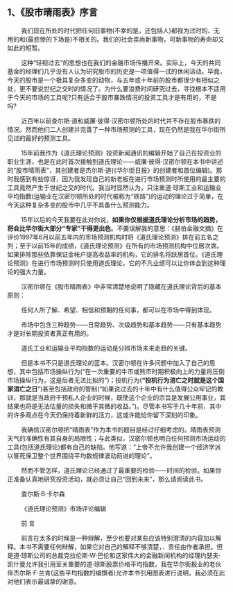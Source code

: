 ## 1、《股市晴雨表》序言

　　 我们现在所处的时代把任何旧事物(不幸的是，还包括人)都视为过时的、无用的和(最悲惨的下场是)不相关的。我们的社会祟尚新事物，可新事物的寿命却又如此的短暂。

　　 这种“轻视过去”的思想也在我们的金融市场传播开来。实际上，今天的共同基金的经理们几乎没有人认为研究股市的历史是一项值得一试的休闲活动。毕竟，今天的股市是一个极其复杂多变的动物，与五年或十年前的股市都很少有相似之处，更不要说世纪之交时的情况了。为什么要浪费时间研究过去，寻找根本不适用于今天的市场的工具呢?只有适合于股市暴跌情况的投资工具才是有用的，不是吗?

　　 近百年以前查尔斯·道和威廉·彼得·汉密尔顿所处的时代并不存在股市暴跌的情况。然而他们二人创建并完善了一种市场预测的工具，现在仍然是我在华尔街所见过的最好的预测工具。

　　 15年前我作为《道氏理论预测》投资新闻通讯的编辑开始了自己在投资业的职业生涯，也是在此时首次接触到道氏理论——威廉·彼得·汉密尔顿在本书中讲述的“股市晴雨表”，其创建者是杰尔斯·道(《华尔街日报》的创建者和首位编辑)。那时我感到有些惊讶，因为我发现自己的新老板在进行市场预测时所使用的最主要的工具竟然产生于世纪之交的时代。我当时显然认为，只注重道·琼斯工业和运输业平均指数(运输业在汉密尔顿所处的时代被称为“铁路”)的运动的理论过于简单，在今天这种复杂多变的股市中几乎不具备什么预测能力。

　　 15年以后的今天我要在此对你说，**如果你仅根据道氏理论分析市场的趋势，将会比华尔街大部分“专家”干得更出色**。不要误解我的意思：《赫伯金融文摘》在评价1997年6月以前五年内的市场预测机构时将《道氏理论预测》排在前五名之列；至于以前15年的成绩，《道氏理论预测》在所有的市场预测机构中位居次席。如果排除那些依靠保证金帐户提高收益率的机构，它的排名将跃居首位。《道氏理论预测》在进行市场预测时只使用道氏理论，它的不凡业绩可以让你体会到这种理论的强大力量。

　　 汉密尔顿在《股市晴雨表》中非常清楚地说明了隐藏在道氏理论背后的基本原则：

　　 任何人所了解、希望、相信和预期的任何事，都可以在市场中得到体现。

　　 市场中包含三种趋势——日常趋势、次级趋势和基本趋势——只有基本趋势才是对长期投资者真正有用的。

　　 道氏工业和运输业平均指数的运动是分辨市场未来走趋的关键。

　　 但是本书不只是道氏理论的蓝本。汉密尔顿在许多问题中加入了自己的思想，其中包括市场操纵行为(“在一次重要的牛市或熊市时期积极向上的力量将压倒市场操纵行为，这是后者无法比拟的”)；投机行为(**“投机行为消亡之时就是这个国家消亡之日**”)甚至包括政府的管制(“如果说过去的十年中有什么值得公众牢记的教训，那就是当政府干预私人企业的时候，既使这个企业的宗旨是发展公用事业，其结果也将是无法估量的损失和微乎其微的收益。”)。尽管本书写于几十年前，其中的许多观点在今天仍保持着新鲜的活力，这或许能给你留下深刻的印象。

　　 我确信汉密尔顿把“晴雨表”作为本书的题目是经过仔细考虑的。晴雨表预测天气的准确性有其自身的局限性；与此类似，汉密尔顿也明白任何预测市场运动的工具(包括道氏理论)都有自己的缺陷。他写道：“上帝不允许我创建一个经济学派以誓死保卫整个世界围绕平均数规律波动前进的理论”。

　　 然而不管怎样，道氏理论已经通过了最重要的检验——时间的检验。如果你正准备认真地研究投资活动，就必须让自己“回到未来”，那么请阅读此书。

　　 查尔斯·B·卡尔森

　　 《道氏理论预测》市场评论编辑

　　 前 言

　　 前言在太多的时候是一种辩解，至少也要对某些应该特别澄清的内容加以解释。本书不需要任何辩解，如果它对自己的解释不够清楚，．责任由作者承担。但是道·琼斯公司的总裁克拉伦斯·W·巴伦和这家伟大的金融新闻机构的经理约瑟夫·凯什曼允许我引用至关重要的道·琼斯股票价格平均指数，我在华尔街报业的老伙伴杰尔斯·F·兰肯(这些平均指数的编撰者)允许本书引用图表进行说明，我必须在此对他们表示最诚挚的谢意。
